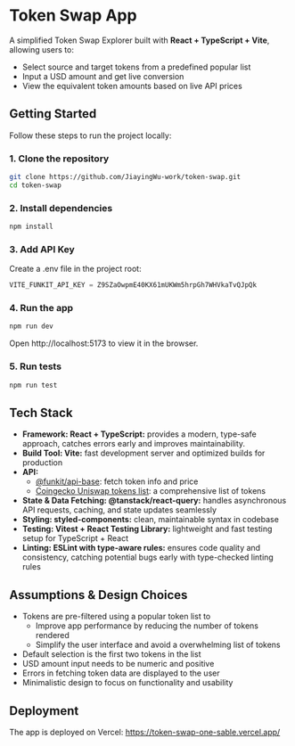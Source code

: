 # Token Swap App

A simplified Token Swap Explorer built with **React + TypeScript + Vite**, allowing users to:

- Select source and target tokens from a predefined popular list
- Input a USD amount and get live conversion
- View the equivalent token amounts based on live API prices

## Getting Started

Follow these steps to run the project locally:

### 1. Clone the repository

```bash
git clone https://github.com/JiayingWu-work/token-swap.git
cd token-swap
```

### 2. Install dependencies

```bash
npm install
```

### 3. Add API Key

Create a .env file in the project root:

```js
VITE_FUNKIT_API_KEY = Z9SZaOwpmE40KX61mUKWm5hrpGh7WHVkaTvQJpQk
```

### 4. Run the app

```bash
npm run dev
```

Open http://localhost:5173 to view it in the browser.

### 5. Run tests

```bash
npm run test
```

## Tech Stack

- **Framework: React + TypeScript:** provides a modern, type-safe approach, catches errors early and improves maintainability.
- **Build Tool: Vite:** fast development server and optimized builds for production
- **API:**
  - [@funkit/api-base](https://www.npmjs.com/package/@funkit/api-base): fetch token info and price
  - [Coingecko Uniswap tokens list](https://tokens.coingecko.com/uniswap/all.json): a comprehensive list of tokens
- **State & Data Fetching: @tanstack/react-query:** handles asynchronous API requests, caching, and state updates seamlessly
- **Styling: styled-components:** clean, maintainable syntax in codebase
- **Testing: Vitest + React Testing Library:** lightweight and fast testing setup for TypeScript + React
- **Linting: ESLint with type-aware rules:** ensures code quality and consistency, catching potential bugs early with type-checked linting rules

## Assumptions & Design Choices

- Tokens are pre-filtered using a popular token list to
  - Improve app performance by reducing the number of tokens rendered
  - Simplify the user interface and avoid a overwhelming list of tokens
- Default selection is the first two tokens in the list
- USD amount input needs to be numeric and positive
- Errors in fetching token data are displayed to the user
- Minimalistic design to focus on functionality and usability

## Deployment

The app is deployed on Vercel: https://token-swap-one-sable.vercel.app/
